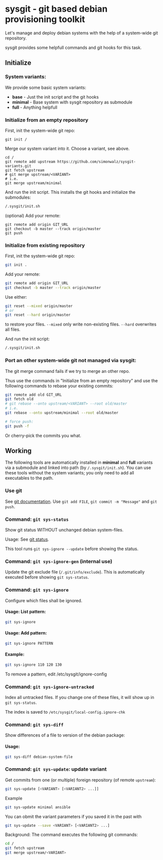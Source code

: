# sysgit - git based debian provisioning toolkit

Let's manage and deploy debian systems with the help of a system-wide
git repository.

sysgit provides some helpfull commands and git hooks for this task.

## Initialize

### System variants:

We provide some basic system variants:

* **base** - Just the init script and the git hooks
* **minimal** - Base system with sysgit repository as submodule
* **full** - Anything helpfull

### Initialize from an empty repository

First, init the system-wide git repo:
```
git init /
```

Merge our system variant into it. Choose a variant, see above.
```
cd /
git remote add upstream https://github.com/simonwalz/sysgit-variants.git
git fetch upstream
# git merge upstream/<VARIANT>
# i.e.
git merge upstream/minimal
```

And run the init script. This installs the git hooks and initialize the submodules:
```sh
/.sysgit/init.sh
```


(optional) Add your remote:
```
git remote add origin GIT_URL
git checkout -b master --track origin/master
git push
```


### Initialize from existing repository

First, init the system-wide git repo:
```sh
git init .
```

Add your remote:
```sh
git remote add origin GIT_URL
git checkout -b master --track origin/master
```

Use either:
```sh
git reset --mixed origin/master 
# or
git reset --hard origin/master
```
to restore your files. `--mixed` only write non-existing files.  `--hard` overwrites all files.


And run the init script:
```sh
/.sysgit/init.sh
```

### Port an other system-wide git not managed via sysgit:

The git merge command fails if we try to merge an other repo.

Thus use the commands in "Initialize from an empty repository" and
 use the following commands to rebase your existing commits:

```sh
git remote add old GIT_URL
git fetch old
# git rebase --onto upstream/<VARIANT> --root old/master
# i.e.
git rebase --onto upstream/minimal --root old/master

# force push:
git push -f
```

Or cherry-pick the commits you what.

## Working

The following tools are automatically installed in **minimal** and **full** variants via a submodule and linked into path (by `/.sysgit/init.sh`). You can use these tools without the system variants; you only need to add all executables to the path.

### Use git

See [git documentation](https://git-scm.com/docs/). Use `git add FILE`, `git commit -m "Message"` and `git push`.

### Command: `git sys-status`

Show git status WITHOUT unchanged debian system-files.

Usage: See [git status](https://git-scm.com/docs/git-status).

This tool runs `git sys-ignore --update` before showing the status.

### Command: `git sys-ignore-gen` (internal use)

Update the git exclude file (`/.git/info/exclude`).
This is automatically executed before showing `git sys-status`.

### Command: `git sys-ignore`

Configure which files shall be ignored.

#### Usage: List pattern:

```sh
git sys-ignore
```

#### Usage: Add pattern:
```sh
git sys-ignore PATTERN
```

#### Example:
```sh
git sys-ignore 110 120 130
```

To remove a pattern, edit /etc/sysgit/ignore-config


### Command: `git sys-ignore-untracked`

Index all untracked files. If you change one of these files, it will
show up in `git sys-status`.

The index is saved to `/etc/sysgit/local-config.ignore-chk`

### Command: `git sys-diff`

Show differences of a file to version of the debian package:

#### Usage:
```sh
git sys-diff debian-system-file
```


### Command: `git sys-update`: update variant

Get commits from one (or multiple) foreign repository (of remote `upstream`):

```sh
git sys-update [<VARIANT> [<VARIANT2> ...]]
```

Example
```sh
git sys-update minimal ansible
```

You can obmit the variant parameters if you saved it in the past with
```sh
git sys-update --save <VARIANT> [<VARIANT2> ...]
```


Background: The command executes the following git commands:
```sh
cd /
git fetch upstream
git merge upstream/<VARIANT>
```

